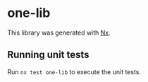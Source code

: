 # one-lib

This library was generated with [Nx](https://nx.dev).

## Running unit tests

Run `nx test one-lib` to execute the unit tests.
